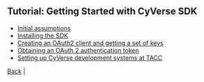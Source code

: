 Tutorial: Getting Started with CyVerse SDK
-------

* [Initial assumptions](initial-assumptions.md)
* [Installing the SDK](install-sdk.md)
* [Creating an OAuth2 client and getting a set of keys](client-create.md)
* [Obtaining an OAuth 2 authentication token](set-token.md)
* [Setting up CyVerse development systems at TACC](iplant-systems.md)

[Back](../../README.md) | 
